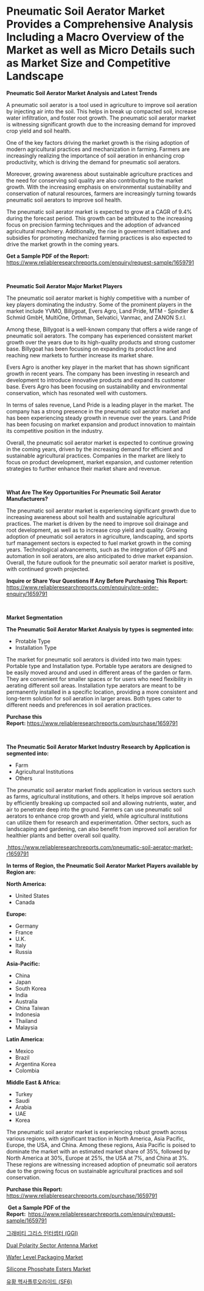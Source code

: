 <p><h1>Pneumatic Soil Aerator Market Provides a Comprehensive Analysis Including a Macro Overview of the Market as well as Micro Details such as Market Size and Competitive Landscape</h1></p><p><strong>Pneumatic Soil Aerator Market Analysis and Latest Trends</strong></p>
<p><p>A pneumatic soil aerator is a tool used in agriculture to improve soil aeration by injecting air into the soil. This helps in break up compacted soil, increase water infiltration, and foster root growth. The pneumatic soil aerator market is witnessing significant growth due to the increasing demand for improved crop yield and soil health. </p><p>One of the key factors driving the market growth is the rising adoption of modern agricultural practices and mechanization in farming. Farmers are increasingly realizing the importance of soil aeration in enhancing crop productivity, which is driving the demand for pneumatic soil aerators.</p><p>Moreover, growing awareness about sustainable agriculture practices and the need for conserving soil quality are also contributing to the market growth. With the increasing emphasis on environmental sustainability and conservation of natural resources, farmers are increasingly turning towards pneumatic soil aerators to improve soil health.</p><p>The pneumatic soil aerator market is expected to grow at a CAGR of 9.4% during the forecast period. This growth can be attributed to the increasing focus on precision farming techniques and the adoption of advanced agricultural machinery. Additionally, the rise in government initiatives and subsidies for promoting mechanized farming practices is also expected to drive the market growth in the coming years.</p></p>
<p><strong>Get a Sample PDF of the Report:&nbsp;</strong> <a href="https://www.reliableresearchreports.com/enquiry/request-sample/1659791">https://www.reliableresearchreports.com/enquiry/request-sample/1659791</a></p>
<p>&nbsp;</p>
<p><strong>Pneumatic Soil Aerator Major Market Players</strong></p>
<p><p>The pneumatic soil aerator market is highly competitive with a number of key players dominating the industry. Some of the prominent players in the market include YVMO, Billygoat, Evers Agro, Land Pride, MTM - Spindler & Schmid GmbH, MultiOne, Orthman, Selvatici, Vanmac, and ZANON S.r.l.</p><p>Among these, Billygoat is a well-known company that offers a wide range of pneumatic soil aerators. The company has experienced consistent market growth over the years due to its high-quality products and strong customer base. Billygoat has been focusing on expanding its product line and reaching new markets to further increase its market share.</p><p>Evers Agro is another key player in the market that has shown significant growth in recent years. The company has been investing in research and development to introduce innovative products and expand its customer base. Evers Agro has been focusing on sustainability and environmental conservation, which has resonated well with customers.</p><p>In terms of sales revenue, Land Pride is a leading player in the market. The company has a strong presence in the pneumatic soil aerator market and has been experiencing steady growth in revenue over the years. Land Pride has been focusing on market expansion and product innovation to maintain its competitive position in the industry.</p><p>Overall, the pneumatic soil aerator market is expected to continue growing in the coming years, driven by the increasing demand for efficient and sustainable agricultural practices. Companies in the market are likely to focus on product development, market expansion, and customer retention strategies to further enhance their market share and revenue.</p></p>
<p>&nbsp;</p>
<p><strong>What Are The Key Opportunities For Pneumatic Soil Aerator Manufacturers?</strong></p>
<p><p>The pneumatic soil aerator market is experiencing significant growth due to increasing awareness about soil health and sustainable agricultural practices. The market is driven by the need to improve soil drainage and root development, as well as to increase crop yield and quality. Growing adoption of pneumatic soil aerators in agriculture, landscaping, and sports turf management sectors is expected to fuel market growth in the coming years. Technological advancements, such as the integration of GPS and automation in soil aerators, are also anticipated to drive market expansion. Overall, the future outlook for the pneumatic soil aerator market is positive, with continued growth projected.</p></p>
<p><strong>Inquire or Share Your Questions If Any Before Purchasing This Report:</strong> <a href="https://www.reliableresearchreports.com/enquiry/pre-order-enquiry/1659791">https://www.reliableresearchreports.com/enquiry/pre-order-enquiry/1659791</a></p>
<p>&nbsp;</p>
<p><strong>Market Segmentation</strong></p>
<p><strong>The Pneumatic Soil Aerator Market Analysis by types is segmented into:</strong></p>
<p><ul><li>Protable Type</li><li>Installation Type</li></ul></p>
<p><p>The market for pneumatic soil aerators is divided into two main types: Portable type and Installation type. Portable type aerators are designed to be easily moved around and used in different areas of the garden or farm. They are convenient for smaller spaces or for users who need flexibility in aerating different soil areas. Installation type aerators are meant to be permanently installed in a specific location, providing a more consistent and long-term solution for soil aeration in larger areas. Both types cater to different needs and preferences in soil aeration practices.</p></p>
<p><strong>Purchase this Report:&nbsp;</strong><a href="https://www.reliableresearchreports.com/purchase/1659791">https://www.reliableresearchreports.com/purchase/1659791</a></p>
<p>&nbsp;</p>
<p><strong>The Pneumatic Soil Aerator Market Industry Research by Application is segmented into:</strong></p>
<p><ul><li>Farm</li><li>Agricultural Institutions</li><li>Others</li></ul></p>
<p><p>The pneumatic soil aerator market finds application in various sectors such as farms, agricultural institutions, and others. It helps improve soil aeration by efficiently breaking up compacted soil and allowing nutrients, water, and air to penetrate deep into the ground. Farmers can use pneumatic soil aerators to enhance crop growth and yield, while agricultural institutions can utilize them for research and experimentation. Other sectors, such as landscaping and gardening, can also benefit from improved soil aeration for healthier plants and better overall soil quality.</p></p>
<p><a href="https://www.reliableresearchreports.com/pneumatic-soil-aerator-market-r1659791">&nbsp;https://www.reliableresearchreports.com/pneumatic-soil-aerator-market-r1659791</a></p>
<p><strong>In terms of Region, the Pneumatic Soil Aerator Market Players available by Region are:</strong></p>
<p>
    <p> <strong> North America: </strong>
        <ul>
            <li>United States</li>
            <li>Canada</li>
        </ul>
        </p> 
    <p> <strong> Europe: </strong>
        <ul>
            <li>Germany</li>
            <li>France</li>
            <li>U.K.</li>
            <li>Italy</li>
            <li>Russia</li>
        </ul>
        </p> 
    <p> <strong> Asia-Pacific: </strong>
        <ul>
            <li>China</li>
            <li>Japan</li>
            <li>South Korea</li>
            <li>India</li>
            <li>Australia</li>
            <li>China Taiwan</li>
            <li>Indonesia</li>
            <li>Thailand</li>
            <li>Malaysia</li>
        </ul>
        </p> 
    <p> <strong> Latin America: </strong>
        <ul>
            <li>Mexico</li>
            <li>Brazil</li>
            <li>Argentina Korea</li>
            <li>Colombia</li>
        </ul>
        </p> 
    <p> <strong> Middle East & Africa: </strong>
        <ul>
            <li>Turkey</li>
            <li>Saudi</li>
            <li>Arabia</li>
            <li>UAE</li>
            <li>Korea</li>
        </ul>
    </p>
    </p>
<p><p>The pneumatic soil aerator market is experiencing robust growth across various regions, with significant traction in North America, Asia Pacific, Europe, the USA, and China. Among these regions, Asia Pacific is poised to dominate the market with an estimated market share of 35%, followed by North America at 30%, Europe at 25%, the USA at 7%, and China at 3%. These regions are witnessing increased adoption of pneumatic soil aerators due to the growing focus on sustainable agricultural practices and soil conservation.</p></p>
<p><strong>Purchase this Report: </strong><a href="https://www.reliableresearchreports.com/purchase/1659791">https://www.reliableresearchreports.com/purchase/1659791</a></p>
<p>&nbsp;<strong>Get a Sample PDF of the Report:&nbsp;&nbsp;</strong><a href="https://www.reliableresearchreports.com/enquiry/request-sample/1659791">https://www.reliableresearchreports.com/enquiry/request-sample/1659791</a></p>
<p><strong></strong></p>
<p><p><a href="https://github.com/khytkeqagplkzqvh/Market-Research-Report-List-2/blob/main/246543288148.md">그래비티 그리스 인터셉터 (GGI)</a></p><p><a href="https://github.com/Whitneyboyettebo9kiw7yr13/Market-Research-Report-List-2/blob/main/dual-polarity-sector-antenna-market.md">Dual Polarity Sector Antenna Market</a></p><p><a href="https://issuu.com/reportprime-2/docs/wafer-level-packaging-market-size-2030.pptx">Wafer Level Packaging Market</a></p><p><a href="https://github.com/sonuprakash1/Market-Research-Report-List-2/blob/main/silicone-phosphate-esters-market.md">Silicone Phosphate Esters Market</a></p><p><a href="https://github.com/TimmyMann6767/Market-Research-Report-List-2/blob/main/158674588149.md">유황 헥사플루오라이드 (SF6)</a></p></p>